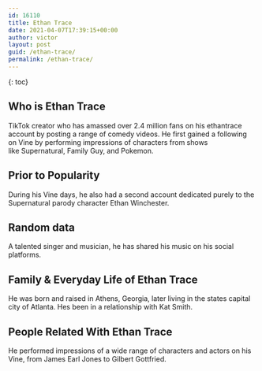 ```yaml
---
id: 16110
title: Ethan Trace
date: 2021-04-07T17:39:15+00:00
author: victor
layout: post
guid: /ethan-trace/
permalink: /ethan-trace/
---
```



{: toc}


## Who is Ethan Trace



TikTok creator who has amassed over 2.4 million fans on his ethantrace account by posting a range of comedy videos. He first gained a following on Vine by performing impressions of characters from shows like Supernatural, Family Guy, and Pokemon. 

                
                
                
## Prior to Popularity



During his Vine days, he also had a second account dedicated purely to the Supernatural parody character Ethan Winchester.  

                
                
                
## Random data



A talented singer and musician, he has shared his music on his social platforms. 

                
                
                
## Family & Everyday Life of Ethan Trace



He was born and raised in Athens, Georgia, later living in the states capital city of Atlanta. Hes been in a relationship with Kat Smith.

                
                
                
## People Related With Ethan Trace



He performed impressions of a wide range of characters and actors on his Vine, from James Earl Jones to Gilbert Gottfried.

                
              
            
          
          
          